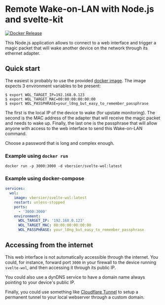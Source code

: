 # Remote Wake-on-LAN with Node.js and svelte-kit

[![Docker Release](https://github.com/beeb/svelte-wol/actions/workflows/docker.yml/badge.svg)](https://github.com/beeb/svelte-wol/actions/workflows/docker.yml)

This Node.js application allows to connect to a web interface and trigger a magic packet that will wake another device
on the network through its ethernet adapter.

## Quick start

The easiest is probably to use the provided [docker image](https://hub.docker.com/repository/docker/vbersier/svelte-wol).
The image expects 3 environment variables to be present:

```shell
$ export WOL_TARGET_IP=192.168.0.123
$ export WOL_TARGET_MAC=00:00:00:00:00:00
$ export WOL_PASSPHRASE=your_l0ng_but_easy_to_remember_passphrase
```

The first is the local IP of the device to wake (for upstate monitoring). The second is the MAC address of the adapter
that will receive the magic packet and needs to wake up. Finally, the last one is the passphrase that will allow
anyone with access to the web interface to send this Wake-on-LAN command.

Choose a password that is long and complex enough.

### Example using `docker run`

`docker run -p 3000:3000 -d vbersier/svelte-wol:latest`

### Example using docker-compose

```yaml
services:
  wol:
    image: vbersier/svelte-wol:latest
    restart: unless-stopped
    ports:
      - '3000:3000'
    environment:
      WOL_TARGET_IP: '192.168.0.123'
      WOL_TARGET_MAC: 00:00:00:00:00:00
      WOL_PASSPHRASE: your_l0ng_but_easy_to_remember_passphrase
```

## Accessing from the internet

This web interface is not automatically accessible through the internet. You could, for instance, forward port `3000` in
your firewall to the device running `svelte-wol`, and then accessing it through its public IP.

You could also use a dynDNS service to have a domain name always pointing to your device's public IP.

Finally, you could use something like [Cloudflare Tunnel](https://developers.cloudflare.com/cloudflare-one/connections/connect-apps/)
to setup a permanent tunnel to your local webserver through a custom domain.

